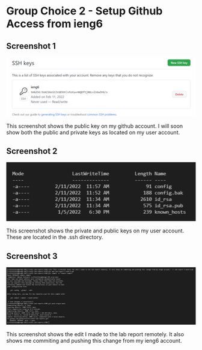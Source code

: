 # Group Choice 2 - Setup Github Access from ieng6
## Screenshot 1
![Image](snip_1.png)

This screenshot shows the public key on my github account. I will soon show both the public and private keys as located on my user account.

## Screenshot 2

![Image](snip_2.png)

This screenshot shows the private and public keys on my user account. These are located in the .ssh directory.

## Screenshot 3

![Image](snip_3.png)

This screenshot shows the edit I made to the lab report remotely. It also shows me commiting and pushing this change from my ieng6 account.
